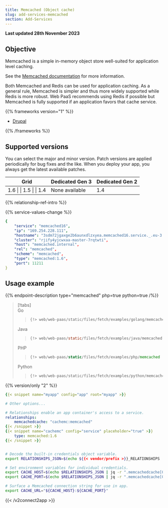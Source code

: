 ```yaml
---
title: Memcached (Object cache)
slug: add-services-memcached
section: Add-Services
---
```


**Last updated 28th November 2023**


## Objective  

Memcached is a simple in-memory object store well-suited for application level caching.


See the [Memcached documentation](https://memcached.org) for more information.

Both Memcached and Redis can be used for application caching. As a general rule, Memcached is simpler and thus more widely supported while Redis is more robust. Web PaaS recommends using Redis if possible but Memcached is fully supported if an application favors that cache service.

{{% frameworks version="1" %}}

- [Drupal](../add-services-guides/drupal/memcached)


{{% /frameworks %}}

## Supported versions

You can select the major and minor version. Patch versions are applied periodically for bug fixes and the like. When you deploy your app, you always get the latest available patches.




<table>
    <thead>
        <tr>
            <th>Grid</th>
            <th>Dedicated Gen 3</th>
            <th>Dedicated Gen 2</th>
        </tr>
    </thead>
    <tbody>
        <tr>
            <td>1.6 |  
|  1.5 |  
|  1.4</td>
            <td>None available</td>
            <td>1.4</thd>
        </tr>
    </tbody>
</table>



{{% relationship-ref-intro %}}

{{% service-values-change %}}

```yaml
{
    "service": "memcached16",
    "ip": "169.254.228.111",
    "hostname": "3sdm72jgaxge2b6aunxdlzxyea.memcached16.service._.eu-3.{{< vendor/urlraw "hostname" >}}",
    "cluster": "rjify4yjcwxaa-master-7rqtwti",
    "host": "memcached.internal",
    "rel": "memcached",
    "scheme": "memcached",
    "type": "memcached:1.6",
    "port": 11211
}
```

## Usage example

{{% endpoint-description type="memcached" php=true python=true /%}}

> [!tabs]      
> Go     
>> ``` go     
>> {!> web/web-paas/static/files/fetch/examples/golang/memcached !}  
>> ```     
> Java     
>> ``` java     
>> {!> web/web-paas/static/files/fetch/examples/java/memcached !}  
>> ```     
> PHP     
>> ``` php     
>> {!> web/web-paas/static/files/fetch/examples/php/memcached !}  
>> ```     
> Python     
>> ``` python     
>> {!> web/web-paas/static/files/fetch/examples/python/memcached !}  
>> ```     

<!-- Version 2: .environment shortcode + context -->
{{% version/only "2" %}}

```yaml {configFile="app"}
{{< snippet name="myapp" config="app" root="myapp" >}}

# Other options...

# Relationships enable an app container's access to a service.
relationships:
    memcachedcache: "cachemc:memcached"
{{< /snippet >}}
{{< snippet name="cachemc" config="service" placeholder="true" >}}
    type: memcached:1.6
{{< /snippet >}}
```

```json  

```  

```bash {location="myapp/.environment"}
# Decode the built-in credentials object variable.
export RELATIONSHIPS_JSON=$(echo ${{< vendor/prefix >}}_RELATIONSHIPS | base64 --decode)

# Set environment variables for individual credentials.
export CACHE_HOST=$(echo $RELATIONSHIPS_JSON | jq -r ".memcachedcache[0].host")
export CACHE_PORT=$(echo $RELATIONSHIPS_JSON | jq -r ".memcachedcache[0].port")

# Surface a Memcached connection string for use in app.
export CACHE_URL="${CACHE_HOST}:${CACHE_PORT}"
```

{{< /v2connect2app >}}




